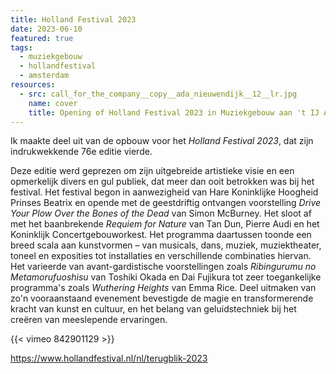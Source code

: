 ```yaml
---
title: Holland Festival 2023
date: 2023-06-10
featured: true
tags:
  - muziekgebouw
  - hollandfestival
  - amsterdam
resources:
  - src: call_for_the_company__copy__ada_nieuwendijk__12__lr.jpg
    name: cover
    title: Opening of Holland Festival 2023 in Muziekgebouw aan 't IJ Amsterdam. Copyright Ada Nieuwendijk
---
```

Ik maakte deel uit van de opbouw voor het _Holland Festival 2023_, dat zijn indrukwekkende 76e editie vierde.
<!--more-->
Deze editie werd geprezen om zijn uitgebreide artistieke visie en een opmerkelijk divers en gul publiek, dat meer dan ooit betrokken was bij het festival. Het festival begon in aanwezigheid van Hare Koninklijke Hoogheid Prinses Beatrix en opende met de geestdriftig ontvangen voorstelling _Drive Your Plow Over the Bones of the Dead_ van Simon McBurney. Het sloot af met het baanbrekende _Requiem for Nature_ van Tan Dun, Pierre Audi en het Koninklijk Concertgebouworkest. Het programma daartussen toonde een breed scala aan kunstvormen – van musicals, dans, muziek, muziektheater, toneel en exposities tot installaties en verschillende combinaties hiervan. Het varieerde van avant-gardistische voorstellingen zoals _Ribingurumu no Metamorufuoshisu_ van Toshiki Okada en Dai Fujikura tot zeer toegankelijke programma's zoals _Wuthering Heights_ van Emma Rice. Deel uitmaken van zo'n vooraanstaand evenement bevestigde de magie en transformerende kracht van kunst en cultuur, en het belang van geluidstechniek bij het creëren van meeslepende ervaringen.

{{< vimeo 842901129 >}}

https://www.hollandfestival.nl/nl/terugblik-2023